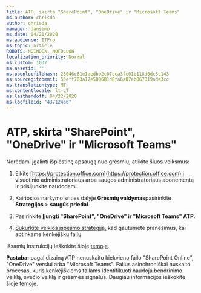 ```yaml
---
title: ATP, skirta "SharePoint", "OneDrive" ir "Microsoft Teams"
ms.author: chrisda
author: chrisda
manager: dansimp
ms.date: 04/21/2020
ms.audience: ITPro
ms.topic: article
ROBOTS: NOINDEX, NOFOLLOW
localization_priority: Normal
ms.custom: 1037
ms.assetid: ''
ms.openlocfilehash: 28046c61e1aedbb2c07cca3fc01b118d0dc3c143
ms.sourcegitcommit: 55eff703a17e500681d8fa6a87eb067019ade3cc
ms.translationtype: MT
ms.contentlocale: lt-LT
ms.lasthandoff: 04/22/2020
ms.locfileid: "43712466"
---
```

# <a name="atp-for-sharepoint-onedrive-and-microsoft-teams"></a>ATP, skirta "SharePoint", "OneDrive" ir "Microsoft Teams"

Norėdami įgalinti išplėstinę apsaugą nuo grėsmių, atlikite šiuos veiksmus:

1. Eikite [https://protection.office.com](https://protection.office.com) į visuotinio administratoriaus arba saugos administratoriaus abonementą ir prisijunkite naudodami.

2. Kairiosios naršymo srities dalyje **Grėsmių valdymas**pasirinkite **Strategijos** \> **saugūs priedai**.

3. Pasirinkite **Įjungti "SharePoint", "OneDrive" ir "Microsoft Teams" ATP**.

4. [Sukurkite veiklos įspėjimo strategiją,](https://docs.microsoft.com/office365/securitycompliance/create-activity-alerts) kad gautumėte pranešimus, kai aptinkame kenkėjiškų failų.

Išsamių instrukcijų ieškokite šioje [temoje](https://docs.microsoft.com/office365/securitycompliance/turn-on-atp-for-spo-odb-and-teams).

**Pastaba:** pagal dizainą ATP nenuskaito kiekvieno failo "SharePoint Online", "OneDrive" verslui arba "Microsoft Teams". Failus asinchroniškai nuskaito procesas, kuris kenkėjiškiems failams identifikuoti naudoja bendrinimo veiklą, svečio veiklą ir grėsmės signalus. Daugiau informacijos ieškokite šioje [temoje](https://docs.microsoft.com/office365/securitycompliance/atp-for-spo-odb-and-teams).
